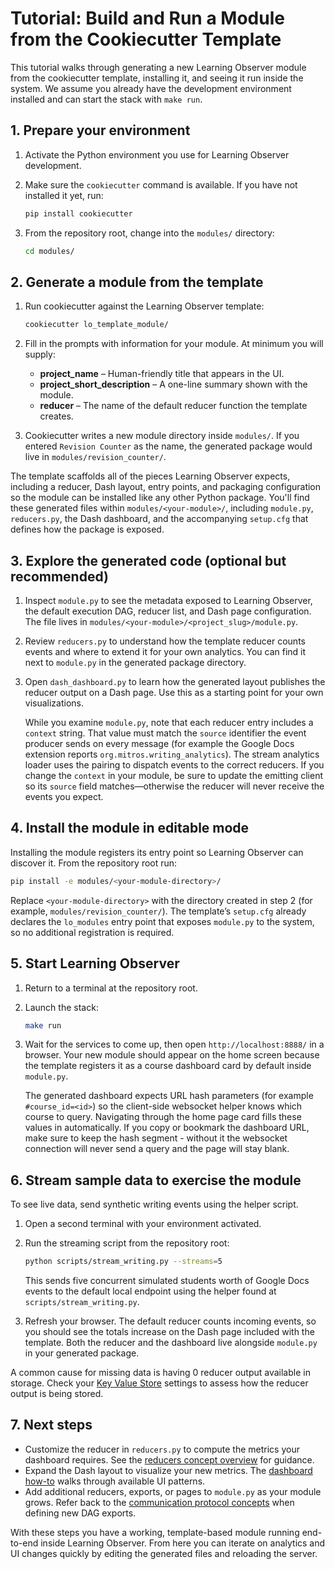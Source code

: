 # Tutorial: Build and Run a Module from the Cookiecutter Template

This tutorial walks through generating a new Learning Observer module from the cookiecutter template, installing it, and seeing it run inside the system. We assume you already have the development environment installed and can start the stack with `make run`.

## 1. Prepare your environment

1. Activate the Python environment you use for Learning Observer development.
2. Make sure the `cookiecutter` command is available. If you have not installed it yet, run:

   ```bash
   pip install cookiecutter
   ```

3. From the repository root, change into the `modules/` directory:

   ```bash
   cd modules/
   ```

## 2. Generate a module from the template

1. Run cookiecutter against the Learning Observer template:

   ```bash
   cookiecutter lo_template_module/
   ```

2. Fill in the prompts with information for your module. At minimum you will supply:
   * **project_name** – Human-friendly title that appears in the UI.
   * **project_short_description** – A one-line summary shown with the module.
   * **reducer** – The name of the default reducer function the template creates.
3. Cookiecutter writes a new module directory inside `modules/`. If you entered `Revision Counter` as the name, the generated package would live in `modules/revision_counter/`.

The template scaffolds all of the pieces Learning Observer expects, including a reducer, Dash layout, entry points, and packaging configuration so the module can be installed like any other Python package. You'll find these generated files within `modules/<your-module>/`, including `module.py`, `reducers.py`, the Dash dashboard, and the accompanying `setup.cfg` that defines how the package is exposed.

## 3. Explore the generated code (optional but recommended)

1. Inspect `module.py` to see the metadata exposed to Learning Observer, the default execution DAG, reducer list, and Dash page configuration. The file lives in `modules/<your-module>/<project_slug>/module.py`.
2. Review `reducers.py` to understand how the template reducer counts events and where to extend it for your own analytics. You can find it next to `module.py` in the generated package directory.
3. Open `dash_dashboard.py` to learn how the generated layout publishes the reducer output on a Dash page. Use this as a starting point for your own visualizations.

   While you examine `module.py`, note that each reducer entry includes a
   `context` string. That value must match the `source` identifier the
   event producer sends on every message (for example the Google Docs
   extension reports `org.mitros.writing_analytics`). The stream
   analytics loader uses the pairing to dispatch events to the correct
   reducers. If you change the `context` in your module, be sure to
   update the emitting client so its `source` field matches—otherwise the
   reducer will never receive the events you expect.

## 4. Install the module in editable mode

Installing the module registers its entry point so Learning Observer can discover it. From the repository root run:

```bash
pip install -e modules/<your-module-directory>/
```

Replace `<your-module-directory>` with the directory created in step 2 (for example, `modules/revision_counter/`). The template’s `setup.cfg` already declares the `lo_modules` entry point that exposes `module.py` to the system, so no additional registration is required.

## 5. Start Learning Observer

1. Return to a terminal at the repository root.
2. Launch the stack:

   ```bash
   make run
   ```

3. Wait for the services to come up, then open `http://localhost:8888/` in a browser. Your new module should appear on the home screen because the template registers it as a course dashboard card by default inside `module.py`.

   The generated dashboard expects URL hash parameters (for example
   `#course_id=<id>`) so the client-side websocket helper
   knows which course to query. Navigating through the home page card
   fills these values in automatically. If you copy or bookmark the
   dashboard URL, make sure to keep the hash segment - without it the
   websocket connection will never send a query and the page will stay
   blank.

## 6. Stream sample data to exercise the module

To see live data, send synthetic writing events using the helper script.

1. Open a second terminal with your environment activated.
2. Run the streaming script from the repository root:

   ```bash
   python scripts/stream_writing.py --streams=5
   ```

   This sends five concurrent simulated students worth of Google Docs events to the default local endpoint using the helper found at `scripts/stream_writing.py`.
3. Refresh your browser. The default reducer counts incoming events, so you should see the totals increase on the Dash page included with the template. Both the reducer and the dashboard live alongside `module.py` in your generated package.

A common cause for missing data is having 0 reducer output available in storage. Check your [Key Value Store](../concepts/key_value_store.md) settings to assess how the reducer output is being stored.

## 7. Next steps

* Customize the reducer in `reducers.py` to compute the metrics your dashboard requires. See the [reducers concept overview](../concepts/reducers.md) for guidance.
* Expand the Dash layout to visualize your new metrics. The [dashboard how-to](../how-to/dashboards.md) walks through available UI patterns.
* Add additional reducers, exports, or pages to `module.py` as your module grows. Refer back to the [communication protocol concepts](../concepts/communication_protocol.md) when defining new DAG exports.

With these steps you have a working, template-based module running end-to-end inside Learning Observer. From here you can iterate on analytics and UI changes quickly by editing the generated files and reloading the server.
